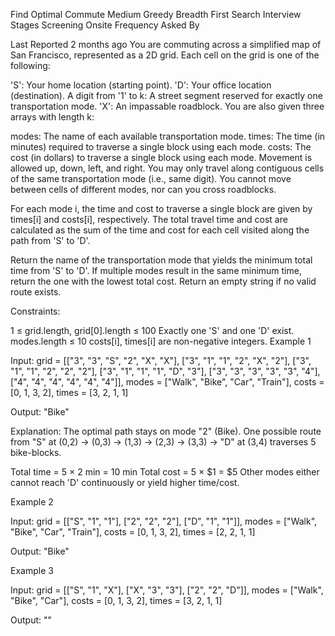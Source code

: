Find Optimal Commute
Medium
Greedy
Breadth First Search
Interview Stages
Screening
Onsite
Frequency
Asked By

Last Reported
2 months ago
You are commuting across a simplified map of San Francisco, represented as a 2D grid. Each cell on the grid is one of the following:

'S': Your home location (starting point).
'D': Your office location (destination).
A digit from '1' to k: A street segment reserved for exactly one transportation mode.
'X': An impassable roadblock.
You are also given three arrays with length k:

modes: The name of each available transportation mode.
times: The time (in minutes) required to traverse a single block using each mode.
costs: The cost (in dollars) to traverse a single block using each mode.
Movement is allowed up, down, left, and right. You may only travel along contiguous cells of the same transportation mode (i.e., same digit). You cannot move between cells of different modes, nor can you cross roadblocks.

For each mode i, the time and cost to traverse a single block are given by times[i] and costs[i], respectively. The total travel time and cost are calculated as the sum of the time and cost for each cell visited along the path from 'S' to 'D'.

Return the name of the transportation mode that yields the minimum total time from 'S' to 'D'. If multiple modes result in the same minimum time, return the one with the lowest total cost. Return an empty string if no valid route exists.

Constraints:

1 ≤ grid.length, grid[0].length ≤ 100
Exactly one 'S' and one 'D' exist.
modes.length ≤ 10
costs[i], times[i] are non-negative integers.
Example 1

Input:
grid = [["3", "3", "S", "2", "X", "X"],
        ["3", "1", "1", "2", "X", "2"],
        ["3", "1", "1", "2", "2", "2"],
        ["3", "1", "1", "1", "D", "3"],
        ["3", "3", "3", "3", "3", "4"],
        ["4", "4", "4", "4", "4", "4"]],
modes = ["Walk", "Bike", "Car", "Train"],
costs = [0, 1, 3, 2],
times = [3, 2, 1, 1]

Output: "Bike"

Explanation: The optimal path stays on mode "2" (Bike). One possible route from "S" at (0,2) → (0,3) → (1,3) → (2,3) → (3,3) → "D" at (3,4) traverses 5 bike-blocks.

Total time = 5 × 2 min = 10 min
Total cost = 5 × $1 = $5
Other modes either cannot reach 'D' continuously or yield higher time/cost.

Example 2

Input:
grid = [["S", "1", "1"],
        ["2", "2", "2"],
        ["D", "1", "1"]],
modes = ["Walk", "Bike", "Car", "Train"],
costs = [0, 1, 3, 2],
times = [2, 2, 1, 1]

Output: "Bike"

Example 3

Input:
grid = [["S", "1", "X"],
        ["X", "3", "3"],
        ["2", "2", "D"]],
modes = ["Walk", "Bike", "Car"],
costs = [0, 1, 3, 2],
times = [3, 2, 1, 1]

Output: ""

